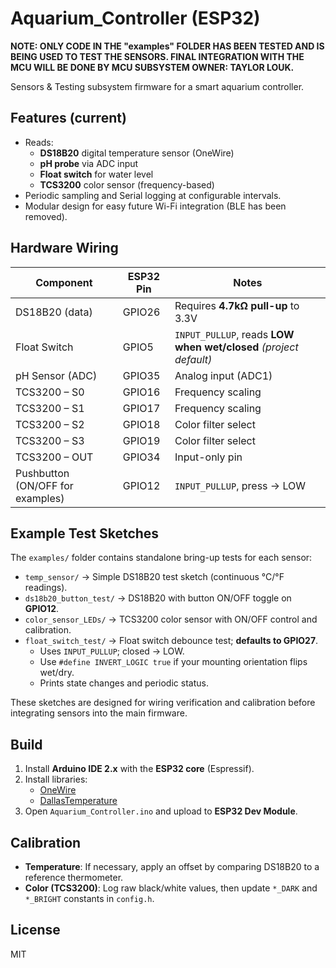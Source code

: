 # Aquarium_Controller (ESP32)

**NOTE: ONLY CODE IN THE "examples" FOLDER HAS BEEN TESTED AND IS BEING USED TO TEST THE SENSORS. FINAL INTEGRATION WITH THE MCU WILL BE DONE BY MCU SUBSYSTEM OWNER: TAYLOR LOUK.**

Sensors & Testing subsystem firmware for a smart aquarium controller.

## Features (current)
- Reads:
  - **DS18B20** digital temperature sensor (OneWire)
  - **pH probe** via ADC input
  - **Float switch** for water level
  - **TCS3200** color sensor (frequency-based)
- Periodic sampling and Serial logging at configurable intervals.
- Modular design for easy future Wi-Fi integration (BLE has been removed).

## Hardware Wiring

| Component        | ESP32 Pin | Notes |
|------------------|-----------|-------|
| DS18B20 (data)   | GPIO26    | Requires **4.7kΩ pull-up** to 3.3V |
| Float Switch     | GPIO5     | `INPUT_PULLUP`, reads **LOW when wet/closed** *(project default)* |
| pH Sensor (ADC)  | GPIO35    | Analog input (ADC1) |
| TCS3200 – S0     | GPIO16    | Frequency scaling |
| TCS3200 – S1     | GPIO17    | Frequency scaling |
| TCS3200 – S2     | GPIO18    | Color filter select |
| TCS3200 – S3     | GPIO19    | Color filter select |
| TCS3200 – OUT    | GPIO34    | Input-only pin |
| Pushbutton (ON/OFF for examples) | GPIO12 | `INPUT_PULLUP`, press → LOW |

## Example Test Sketches
The `examples/` folder contains standalone bring-up tests for each sensor:

- `temp_sensor/` → Simple DS18B20 test sketch (continuous °C/°F readings).  
- `ds18b20_button_test/` → DS18B20 with button ON/OFF toggle on **GPIO12**.  
- `color_sensor_LEDs/` → TCS3200 color sensor with ON/OFF control and calibration.  
- `float_switch_test/` → Float switch debounce test; **defaults to GPIO27**.  
  - Uses `INPUT_PULLUP`; closed → LOW.  
  - Use `#define INVERT_LOGIC true` if your mounting orientation flips wet/dry.  
  - Prints state changes and periodic status.

These sketches are designed for wiring verification and calibration before integrating sensors into the main firmware.

## Build
1. Install **Arduino IDE 2.x** with the **ESP32 core** (Espressif).
2. Install libraries:
   - [OneWire](https://www.arduino.cc/reference/en/libraries/onewire/)
   - [DallasTemperature](https://www.arduino.cc/reference/en/libraries/dallastemperature/)
3. Open `Aquarium_Controller.ino` and upload to **ESP32 Dev Module**.

## Calibration
- **Temperature**: If necessary, apply an offset by comparing DS18B20 to a reference thermometer.
- **Color (TCS3200)**: Log raw black/white values, then update `*_DARK` and `*_BRIGHT` constants in `config.h`.

## License
MIT
